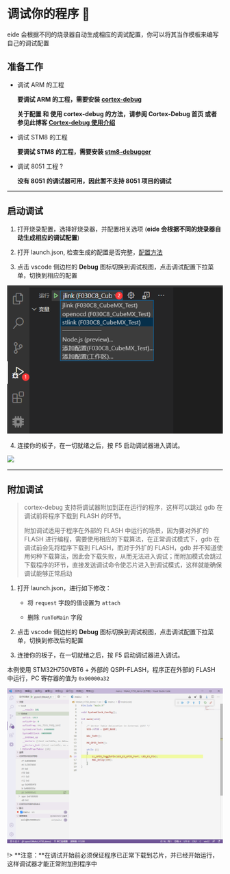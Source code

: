 # 调试你的程序 🔧

eide 会根据不同的烧录器自动生成相应的调试配置，你可以将其当作模板来编写自己的调试配置

## 准备工作

- 调试 ARM 的工程

  **要调试 ARM 的工程，需要安装 [cortex-debug](https://marketplace.visualstudio.com/items?itemName=marus25.cortex-debug)**

  **关于配置 和 使用 cortex-debug 的方法，请参阅 Cortex-Debug 首页 或者 参见此博客 [Cortex-debug 使用介绍](https://discuss.em-ide.com/blog/67-cortex-debug)**

- 调试 STM8 的工程

  **要调试 STM8 的工程，需要安装 [stm8-debugger](https://marketplace.visualstudio.com/items?itemName=CL.stm8-debug)**

- 调试 8051 工程 ?

  **没有 8051 的调试器可用，因此暂不支持 8051 项目的调试**

***

## 启动调试

1. 打开烧录配置，选择好烧录器，并配置相关选项 (**eide 会根据不同的烧录器自动生成相应的调试配置**)
   
2. 打开 launch.json, 检查生成的配置是否完整，[配置方法](https://discuss.em-ide.com/blog/67-cortex-debug)

3. 点击 vscode 侧边栏的 **Debug** 图标切换到调试视图，点击调试配置下拉菜单，切换到相应的配置

  ![](./../img/open_vsc_debug_view.png)

4. 连接你的板子，在一切就绪之后，按 F5 启动调试器进入调试。

  ![](https://img-blog.csdnimg.cn/20200331222117510.png?x-oss-process=image/watermark,type_ZmFuZ3poZW5naGVpdGk,shadow_10,text_aHR0cHM6Ly9ibG9nLmNzZG4ubmV0L3FxXzQwODMzODEw,size_16,color_FFFFFF,t_70)

***

## 附加调试

> cortex-debug 支持将调试器附加到正在运行的程序，这样可以跳过 gdb 在调试前将程序下载到 FLASH 的环节。
>
> 附加调试适用于程序在外部的 FLASH 中运行的场景，因为要对外扩的 FLASH 进行编程，需要使用相应的下载算法，在正常调试模式下，gdb 在调试前会先将程序下载到 FLASH，而对于外扩的 FLASH，gdb 并不知道使用何种下载算法，因此会下载失败，从而无法进入调试；而附加模式会跳过下载程序的环节，直接发送调试命令使芯片进入到调试模式，这样就能确保调试能够正常启动

1. 打开 launch.json，进行如下修改：
  
    - 将 `request` 字段的值设置为 `attach`

    - 删除 `runToMain` 字段 

2. 点击 vscode 侧边栏的 **Debug** 图标切换到调试视图，点击调试配置下拉菜单，切换到修改后的配置

3. 连接你的板子，在一切就绪之后，按 F5 启动调试器进入调试。

  本例使用 STM32H750VBT6 + 外部的 QSPI-FLASH，程序正在外部的 FLASH 中运行，PC 寄存器的值为 `0x90000a32`

  ![](../img/debug_attach.png)


!> **注意：**在调试开始前必须保证程序已正常下载到芯片，并已经开始运行，这样调试器才能正常附加到程序中










